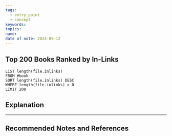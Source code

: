 ```yaml
---
tags:
  - entry_point
  - concept
keywords: 
topics: 
name: 
date of note: 2024-09-12
---
```


## Top 200 Books Ranked by In-Links


```dataview
LIST length(file.inlinks)
FROM #book
SORT length(file.inlinks) DESC
WHERE length(file.inlinks) > 0
LIMIT 200
```






## Explanation







-----------
##  Recommended Notes and References

